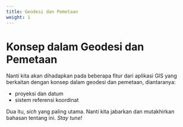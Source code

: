 ```yaml
---
title: Geodesi dan Pemetaan
weight: 1
---
```

# Konsep dalam Geodesi dan Pemetaan

Nanti kita akan dihadapkan pada beberapa fitur dari aplikasi GIS yang berkaitan dengan konsep dalam geodesi dan pemetaan, diantaranya:

- proyeksi dan datum
- sistem referensi koordinat

Dua itu, _sich_ yang paling utama. Nanti kita jabarkan dan mutakhirkan bahasan tentang ini. _Stay tune!_